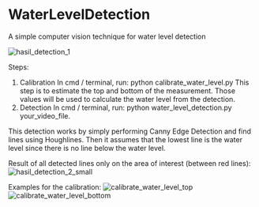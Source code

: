 # WaterLevelDetection
A simple computer vision technique for water level detection

![hasil_detection_1](https://user-images.githubusercontent.com/52752546/179656137-965726bf-f36e-41e8-99cd-aad6c5925b56.png)

Steps:
1. Calibration
   In cmd / terminal, run: python calibrate_water_level.py 
   This step is to estimate the top and bottom of the measurement. Those values will be used to calculate the water level from the detection.
2. Detection
   In cmd / terminal, run: python water_level_detection.py your_video_file.
   
This detection works by simply performing Canny Edge Detection and find lines using Houghlines. Then it assumes that the lowest line is the water level since there is no line below the water level. 

Result of all detected lines only on the area of interest (between red lines):
![hasil_detection_2_small](https://user-images.githubusercontent.com/52752546/179655890-422f6992-6f0c-4b19-8f28-948ed3c69ed1.png)

Examples for the calibration:
![calibrate_water_level_top](https://user-images.githubusercontent.com/52752546/179655836-acd2bc96-00ed-48fc-b8a9-f68d0fdbd9eb.png)
![calibrate_water_level_bottom](https://user-images.githubusercontent.com/52752546/179655849-34066f13-6f70-41a6-8a8b-ff3461be5b77.png)

